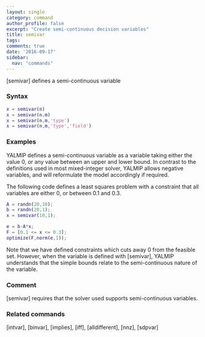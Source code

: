 ```yaml
---
layout: single
category: command
author_profile: false
excerpt: "Create semi-continuous decision variables"
title: semivar
tags:
comments: true
date: '2016-09-17'
sidebar:
  nav: "commands"
---
```


[semivar] defines a semi-continuous variable

### Syntax

````matlab
x = semivar(n)
x = semivar(n,m)
x = semivar(n,m,'type')
x = semivar(n,m,'type','field')
````

### Examples

YALMIP defines a semi-continuous variable as a variable taking either the value 0, or any value between an upper and lower bound. In contrast to the definitions used in most mixed-integer solver, YALMIP allows negative variables, and will reformulate the model accordingly if required.

The following code defines a least squares problem with a constraint that all variables are either 0, or between 0.1 and 0.3.

````matlab
A = randn(20,10);
b = randn(20,1);
x = semivar(10,1);

e = b-A*x;
F = [0.1 <= x <= 0.3];
optimize(F,norm(e,1));
````

Note that we have defined constraints which cuts away 0 from the feasible set. However, when the variable is defined with [semivar], YALMIP understands that the simple bounds relate to the semi-continuous nature of the variable.

### Comment

[semivar] requires that the solver used supports semi-continuous variables.

### Related commands
[intvar], [binvar], [implies], [iff], [alldifferent], [nnz], [sdpvar]
